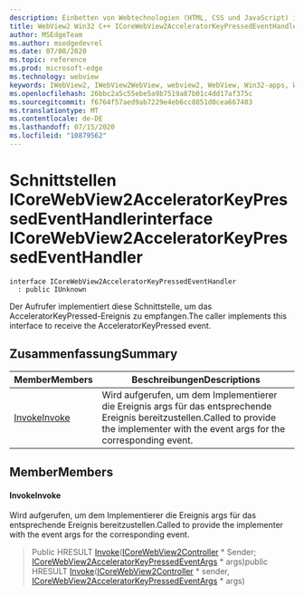 ```yaml
---
description: Einbetten von Webtechnologien (HTML, CSS und JavaScript) in ihre systemeigenen Anwendungen mit dem Microsoft Edge WebView2-Steuerelement
title: WebView2 Win32 C++ ICoreWebView2AcceleratorKeyPressedEventHandler
author: MSEdgeTeam
ms.author: msedgedevrel
ms.date: 07/08/2020
ms.topic: reference
ms.prod: microsoft-edge
ms.technology: webview
keywords: IWebView2, IWebView2WebView, webview2, WebView, Win32-apps, Win32, Edge, ICoreWebView2, ICoreWebView2Controller, Browser-Steuerelement, Edge-HTML, ICoreWebView2AcceleratorKeyPressedEventHandler
ms.openlocfilehash: 26bbc2a5c55ebe5a9b7519a87b01c4dd17af375c
ms.sourcegitcommit: f6764f57aed9ab7229e4eb6cc8851d0cea667403
ms.translationtype: MT
ms.contentlocale: de-DE
ms.lasthandoff: 07/15/2020
ms.locfileid: "10879562"
---
```

# <span data-ttu-id="dcb3f-104">Schnittstellen ICoreWebView2AcceleratorKeyPressedEventHandler</span><span class="sxs-lookup"><span data-stu-id="dcb3f-104">interface ICoreWebView2AcceleratorKeyPressedEventHandler</span></span> 

```
interface ICoreWebView2AcceleratorKeyPressedEventHandler
  : public IUnknown
```

<span data-ttu-id="dcb3f-105">Der Aufrufer implementiert diese Schnittstelle, um das AcceleratorKeyPressed-Ereignis zu empfangen.</span><span class="sxs-lookup"><span data-stu-id="dcb3f-105">The caller implements this interface to receive the AcceleratorKeyPressed event.</span></span>

## <span data-ttu-id="dcb3f-106">Zusammenfassung</span><span class="sxs-lookup"><span data-stu-id="dcb3f-106">Summary</span></span>

 <span data-ttu-id="dcb3f-107">Member</span><span class="sxs-lookup"><span data-stu-id="dcb3f-107">Members</span></span>                        | <span data-ttu-id="dcb3f-108">Beschreibungen</span><span class="sxs-lookup"><span data-stu-id="dcb3f-108">Descriptions</span></span>
--------------------------------|---------------------------------------------
[<span data-ttu-id="dcb3f-109">Invoke</span><span class="sxs-lookup"><span data-stu-id="dcb3f-109">Invoke</span></span>](#invoke) | <span data-ttu-id="dcb3f-110">Wird aufgerufen, um dem Implementierer die Ereignis args für das entsprechende Ereignis bereitzustellen.</span><span class="sxs-lookup"><span data-stu-id="dcb3f-110">Called to provide the implementer with the event args for the corresponding event.</span></span>

## <span data-ttu-id="dcb3f-111">Member</span><span class="sxs-lookup"><span data-stu-id="dcb3f-111">Members</span></span>

#### <span data-ttu-id="dcb3f-112">Invoke</span><span class="sxs-lookup"><span data-stu-id="dcb3f-112">Invoke</span></span> 

<span data-ttu-id="dcb3f-113">Wird aufgerufen, um dem Implementierer die Ereignis args für das entsprechende Ereignis bereitzustellen.</span><span class="sxs-lookup"><span data-stu-id="dcb3f-113">Called to provide the implementer with the event args for the corresponding event.</span></span>

> <span data-ttu-id="dcb3f-114">Public HRESULT [Invoke](#invoke)([ICoreWebView2Controller](icorewebview2controller.md) \* Sender; [ICoreWebView2AcceleratorKeyPressedEventArgs](icorewebview2acceleratorkeypressedeventargs.md) \* args)</span><span class="sxs-lookup"><span data-stu-id="dcb3f-114">public HRESULT [Invoke](#invoke)([ICoreWebView2Controller](icorewebview2controller.md) \* sender, [ICoreWebView2AcceleratorKeyPressedEventArgs](icorewebview2acceleratorkeypressedeventargs.md) \* args)</span></span>

